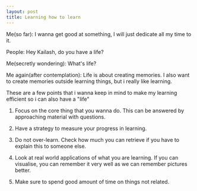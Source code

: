 ```yaml
---
layout: post
title: Learning how to learn
---
```


Me(so far): I wanna get good at something, I will just dedicate all my time to it.

People: Hey Kailash, do you have a life?

Me(secretly wondering): What's life?

Me again(after contemplation): Life is about creating memories. I also want to create
memories outside learning things, but i really like learning.

These are a few points that i wanna keep in mind to make my learning efficient so i can also have a "life"

1. Focus on the core thing that you wanna do.
This can be answered by approaching material with questions.

2. Have a strategy to measure your progress in learning.

3. Do not over-learn.
Check how much you can retrieve if you have to explain this
to someone else.

4. Look at real world applications of what you are learning.
If you can visualise, you can remember it very well
as we can remember pictures better.

5. Make sure to spend good amount of time on things not related.

